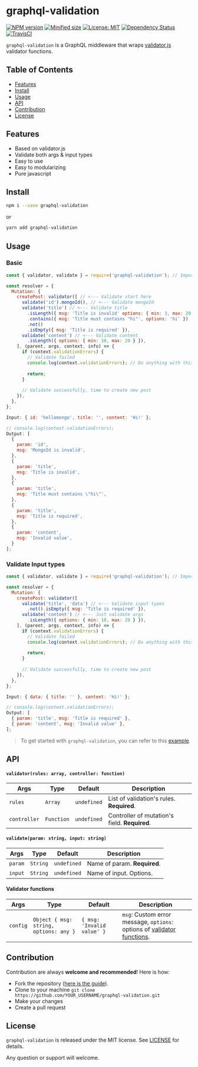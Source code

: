 # graphql-validation
[![NPM version](https://img.shields.io/npm/v/graphql-validation.svg)](https://img.shields.io/npm/v/graphql-validation.svg)
[![Minified size](https://img.shields.io/bundlephobia/min/graphql-validation.svg)](https://img.shields.io/bundlephobia/min/graphql-validation.svg)
[![License: MIT](https://img.shields.io/npm/l/graphql-validation.svg)](https://opensource.org/licenses/MIT)
[![Dependency Status](https://david-dm.org/havinhthai/graphql-validation.svg)](https://david-dm.org/havinhthai/graphql-validation.svg)
[![TravisCI](https://travis-ci.org/havinhthai/graphql-validation.svg?branch=master)](https://travis-ci.org/havinhthai/graphql-validation.svg?branch=master)

`graphql-validation` is a GraphQL middleware that wraps [validator.js](https://github.com/chriso/validator.js) validator functions.

## Table of Contents
- [Features](#features)
- [Install](#install)
- [Usage](#usage)
- [API](#api)
- [Contribution](#contribution)
- [License](#license)

## Features
- Based on validator.js
- Validate both args & input types
- Easy to use
- Easy to modularizing
- Pure javascript

## Install
```sh
npm i --save graphql-validation
```
or
```sh
yarn add graphql-validation
```

## Usage
### Basic 
```javascript
const { validator, validate } = require('graphql-validation'); // Import module

const resolver = {
  Mutation: {
    createPost: validator([ // <--- Validate start here
      validate('id').mongoId(), // <--- Validate mongoId 
      validate('title') // <--- Validate title 
        .isLength({ msg: 'Title is invalid' options: { min: 3, max: 20 } })
        .contains({ msg: 'Title must contains "hi"', options: 'hi' })
        .not()
        .isEmpty({ msg: 'Title is required' }),
      validate('content') // <--- Validate content
        .isLength({ options: { min: 10, max: 20 } }),
    ], (parent, args, context, info) => {
      if (context.validationErrors) {
        // Validate failed
        console.log(context.validationErrors); // Do anything with this errors
        
        return;
      }
    
      // Validate successfully, time to create new post
    }),
  },
};
```
```javascript
Input: { id: 'hellomongo', title: '', content: 'Hi!' };

// console.log(context.validationErrors);
Output: [
  {
    param: 'id',
    msg: 'MongoId is invalid',
  },
  {
    param: 'title',
    msg: 'Title is invalid',
  },
  {
    param: 'title',
    msg: 'Title must contains \"hi\"',
  },
  {
    param: 'title',
    msg: 'Title is required',
  },
  {
    param: 'content',
    msg: 'Invalid value',
  }
];
```

### Validate Input types
```javascript
const { validator, validate } = require('graphql-validation'); // Import module

const resolver = {
  Mutation: {
    createPost: validator([
      validate('title', 'data') // <--- Validate input types
        .not().isEmpty({ msg: 'Title is required' }), 
      validate('content') // <--- Just validate args
        .isLength({ options: { min: 10, max: 20 } }),
    ], (parent, args, context, info) => {
      if (context.validationErrors) {
        // Validate failed
        console.log(context.validationErrors); // Do anything with this errors
        
        return;
      }
    
      // Validate successfully, time to create new post
    }),
  },
};
```
```javascript
Input: { data: { title: '' }, content: 'Hi!' };

// console.log(context.validationErrors);
Output: [
  { param: 'title', msg: 'Title is required' },
  { param: 'content', msg: 'Invalid value' },
];
```

> To get started with `graphql-validation`, you can refer to this [example](example).


## API
#### `validator(rules: array, controller: function)`
| Args                         | Type                                                            | Default | Description                                                                                                                                                                                                                                              |
| --------------------------- | --------------------------------------------------------------- | ------- | ------------------------------------------------------------------------------------------------------------------------------------------------------------------------------------------------------------------------------------------------- |
| `rules`                  | `Array` | `undefined`  |  List of validation's rules. **Required**.                                            |
| `controller`             | `Function`              | `undefined`       | Controller of mutation's field. **Required**. |
     
#### `validate(param: string, input: string)`
| Args                         | Type                                                            | Default | Description                                                                                                                                                                                                                                              |
| --------------------------- | --------------------------------------------------------------- | ------- | ------------------------------------------------------------------------------------------------------------------------------------------------------------------------------------------------------------------------------------------------- |
| `param`                  | `String` | `undefined`  |  Name of param. **Required**.                                            |
| `input`                  | `String` | `undefined`  |  Name of input. Options.                                            |

#### Validator functions 
| Args                         | Type                                                            | Default | Description                                                                                                                                                                                                                                              |
| --------------------------- | --------------------------------------------------------------- | ------- | ------------------------------------------------------------------------------------------------------------------------------------------------------------------------------------------------------------------------------------------------- |
| `config`                  | `Object { msg: string, options: any }` | `{ msg: 'Invalid value' }`  | `msg`: Custom error message, `options`: options of [validator functions](https://github.com/chriso/validator.js#validators).  

## Contribution
Contribution are always **welcome and recommended**! Here is how:

- Fork the repository ([here is the guide](https://help.github.com/articles/fork-a-repo/)).
- Clone to your machine `git clone https://github.com/YOUR_USERNAME/graphql-validation.git`
- Make your changes
- Create a pull request

## License
`graphql-validation` is released under the MIT license. See [LICENSE](./LICENSE) for details.  
  
Any question or support will welcome.
